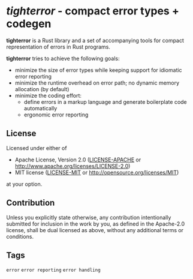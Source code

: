 # *tighterror* - compact error types + codegen

**tighterror** is a Rust library and a set of accompanying tools for
compact representation of errors in Rust programs.

**tighterror** tries to achieve the following goals:

- minimize the size of error types while keeping support for idiomatic error reporting
- minimize the runtime overhead on error path; no dynamic memory allocation (by default)
- minimize the coding effort:
  - define errors in a markup language and generate boilerplate code automatically
  - ergonomic error reporting

## License

Licensed under either of

- Apache License, Version 2.0
  ([LICENSE-APACHE](LICENSE-APACHE) or <http://www.apache.org/licenses/LICENSE-2.0>)
- MIT license
  ([LICENSE-MIT](LICENSE-MIT) or <http://opensource.org/licenses/MIT>)

at your option.

## Contribution

Unless you explicitly state otherwise, any contribution intentionally submitted
for inclusion in the work by you, as defined in the Apache-2.0 license, shall be
dual licensed as above, without any additional terms or conditions.

## Tags

`error` `error reporting` `error handling`
